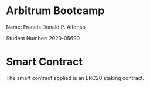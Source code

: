 # Arbitrum Bootcamp

Name: Francis Donald P. Alfonso

Student Number: 2020-05690

# Smart Contract
The smart contract applied is an ERC20 staking contract.

